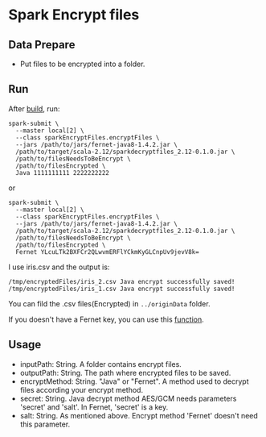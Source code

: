 # Spark Encrypt files
## Data Prepare
* Put files to be encrypted into a folder.

## Run
After [build](), run:
```
spark-submit \
  --master local[2] \
  --class sparkEncryptFiles.encryptFiles \
  --jars /path/to/jars/fernet-java8-1.4.2.jar \
  /path/to/target/scala-2.12/sparkdecryptfiles_2.12-0.1.0.jar \
  /path/to/filesNeedsToBeEncrypt \
  /path/to/filesEncrypted \
  Java 1111111111 2222222222
```
or
```
spark-submit \
  --master local[2] \
  --class sparkEncryptFiles.encryptFiles \
  --jars /path/to/jars/fernet-java8-1.4.2.jar \
  /path/to/target/scala-2.12/sparkdecryptfiles_2.12-0.1.0.jar \
  /path/to/filesNeedsToBeEncrypt \
  /path/to/filesEncrypted \
  Fernet YLcuLTk2BXFCr2QLwvmERFlYCkmKyGLCnpUv9jevV8k=
```
I use iris.csv and the output is:
```
/tmp/encryptedFiles/iris_2.csv Java encrypt successfully saved!
/tmp/encryptedFiles/iris_1.csv Java encrypt successfully saved!

```
You can fild the .csv files(Encrypted) in `../originData` folder.

If you doesn't have a Fernet key, you can use this [function]().

## Usage
* inputPath: String. A folder contains encrypt files.
* outputPath: String. The path where encrypted files to be saved.
* encryptMethod: String. "Java" or "Fernet". A method used to decrypt files according your encrypt method.
* secret: String. Java decrypt method AES/GCM needs parameters 'secret' and 'salt'. In Fernet, 'secret' is a key.
* salt: String. As mentioned above. Encrypt method 'Fernet' doesn't need this parameter.